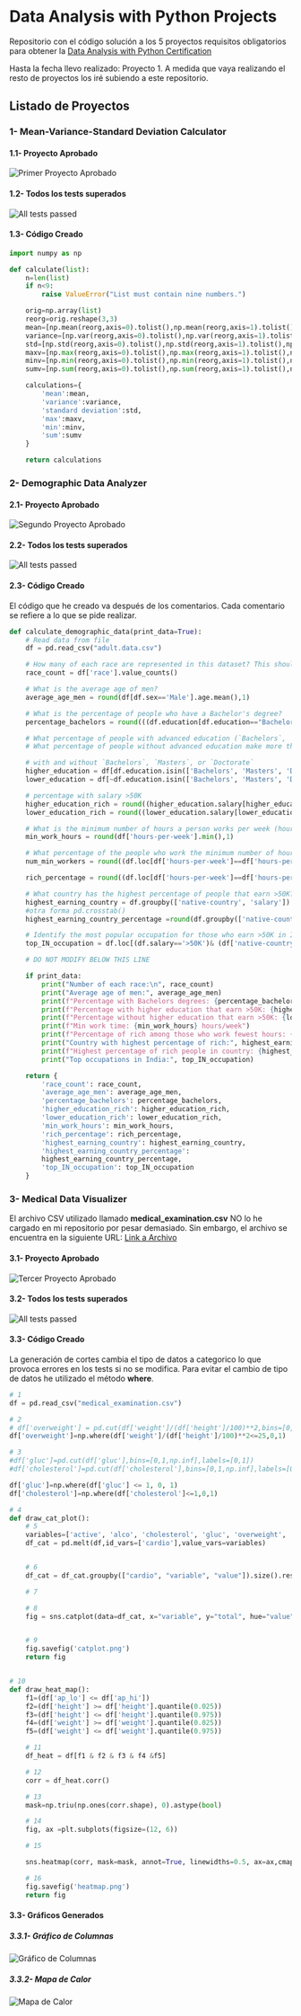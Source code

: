 # Data Analysis with Python Projects

Repositorio con el código solución a los 5 proyectos requisitos obligatorios para obtener la [Data Analysis with Python Certification](https://www.freecodecamp.org/learn/data-analysis-with-python/)

Hasta la fecha llevo realizado: Proyecto 1. A medida que vaya realizando el resto de proyectos los iré subiendo a este repositorio.

## Listado de Proyectos

### 1- Mean-Variance-Standard Deviation Calculator

#### 1.1- Proyecto Aprobado

![Primer Proyecto Aprobado](./Proyecto1_Mean-Variance-StandardDeviationCalculator/passed.webp)

#### 1.2- Todos los tests superados

![All tests passed](./Proyecto1_Mean-Variance-StandardDeviationCalculator/all_tests_passed.webp)

#### 1.3- Código Creado

```py
import numpy as np

def calculate(list):
    n=len(list)
    if n<9:
        raise ValueError("List must contain nine numbers.")

    orig=np.array(list)
    reorg=orig.reshape(3,3)
    mean=[np.mean(reorg,axis=0).tolist(),np.mean(reorg,axis=1).tolist(),np.mean(reorg)]
    variance=[np.var(reorg,axis=0).tolist(),np.var(reorg,axis=1).tolist(),np.var(reorg)]
    std=[np.std(reorg,axis=0).tolist(),np.std(reorg,axis=1).tolist(),np.std(reorg)]
    maxv=[np.max(reorg,axis=0).tolist(),np.max(reorg,axis=1).tolist(),np.max(reorg)]
    minv=[np.min(reorg,axis=0).tolist(),np.min(reorg,axis=1).tolist(),np.min(reorg)]
    sumv=[np.sum(reorg,axis=0).tolist(),np.sum(reorg,axis=1).tolist(),np.sum(reorg)]

    calculations={
        'mean':mean,
        'variance':variance,
        'standard deviation':std,
        'max':maxv,
        'min':minv,
        'sum':sumv
    }

    return calculations
```

### 2- Demographic Data Analyzer

#### 2.1- Proyecto Aprobado

![Segundo Proyecto Aprobado](./Proyect2_DemographicDataAnalyzer/passed.webp)

#### 2.2- Todos los tests superados

![All tests passed](./Proyect2_DemographicDataAnalyzer/all_test_passed.webp)

#### 2.3- Código Creado

El código que he creado va después de los comentarios. Cada comentario se refiere a lo que se pide realizar.

```py
def calculate_demographic_data(print_data=True):
    # Read data from file
    df = pd.read_csv("adult.data.csv")

    # How many of each race are represented in this dataset? This should be a Pandas series with race names as the index labels.
    race_count = df['race'].value_counts()

    # What is the average age of men?
    average_age_men = round(df[df.sex=='Male'].age.mean(),1)

    # What is the percentage of people who have a Bachelor's degree?
    percentage_bachelors = round(((df.education[df.education=="Bachelors"].count())/(df.education.count()))*100,1)

    # What percentage of people with advanced education (`Bachelors`, `Masters`, or `Doctorate`) make more than 50K?
    # What percentage of people without advanced education make more than 50K?

    # with and without `Bachelors`, `Masters`, or `Doctorate`
    higher_education = df[df.education.isin(['Bachelors', 'Masters', 'Doctorate'])]
    lower_education = df[~df.education.isin(['Bachelors', 'Masters', 'Doctorate'])]

    # percentage with salary >50K
    higher_education_rich = round((higher_education.salary[higher_education.salary=='>50K'].count()/higher_education.salary.count())*100,1)
    lower_education_rich = round((lower_education.salary[lower_education.salary=='>50K'].count()/lower_education.salary.count())*100,1)

    # What is the minimum number of hours a person works per week (hours-per-week feature)?
    min_work_hours = round(df['hours-per-week'].min(),1)

    # What percentage of the people who work the minimum number of hours per week have a salary of >50K?
    num_min_workers = round((df.loc[df['hours-per-week']==df['hours-per-week'].min(),['salary']].value_counts())['>50K'],1)

    rich_percentage = round((df.loc[df['hours-per-week']==df['hours-per-week'].min(),['salary']].value_counts(normalize=True)*100)['>50K'],1)

    # What country has the highest percentage of people that earn >50K?
    highest_earning_country = df.groupby(['native-country', 'salary']).size().unstack(fill_value=0).apply(lambda x: (x / x.sum()) * 100, axis=1)['>50K'].idxmax()
    #otra forma pd.crosstab()
    highest_earning_country_percentage =round(df.groupby(['native-country', 'salary']).size().unstack(fill_value=0).apply(lambda x: (x / x.sum()) * 100, axis=1)['>50K'].max(),1)

    # Identify the most popular occupation for those who earn >50K in India.
    top_IN_occupation = df.loc[(df.salary=='>50K')& (df['native-country']=='India'),['occupation']].mode().iloc[0,0]

    # DO NOT MODIFY BELOW THIS LINE

    if print_data:
        print("Number of each race:\n", race_count)
        print("Average age of men:", average_age_men)
        print(f"Percentage with Bachelors degrees: {percentage_bachelors}%")
        print(f"Percentage with higher education that earn >50K: {higher_education_rich}%")
        print(f"Percentage without higher education that earn >50K: {lower_education_rich}%")
        print(f"Min work time: {min_work_hours} hours/week")
        print(f"Percentage of rich among those who work fewest hours: {rich_percentage}%")
        print("Country with highest percentage of rich:", highest_earning_country)
        print(f"Highest percentage of rich people in country: {highest_earning_country_percentage}%")
        print("Top occupations in India:", top_IN_occupation)

    return {
        'race_count': race_count,
        'average_age_men': average_age_men,
        'percentage_bachelors': percentage_bachelors,
        'higher_education_rich': higher_education_rich,
        'lower_education_rich': lower_education_rich,
        'min_work_hours': min_work_hours,
        'rich_percentage': rich_percentage,
        'highest_earning_country': highest_earning_country,
        'highest_earning_country_percentage':
        highest_earning_country_percentage,
        'top_IN_occupation': top_IN_occupation
    }
```

### 3- Medical Data Visualizer

El archivo CSV utilizado llamado **medical_examination.csv** NO lo he cargado en mi repositorio por pesar demasiado. Sin embargo, el archivo se encuentra en la siguiente URL: [Link a Archivo](https://github.com/freeCodeCamp/boilerplate-medical-data-visualizer/blob/main/medical_examination.csv)

#### 3.1- Proyecto Aprobado

![Tercer Proyecto Aprobado](./Proyecto3_MedicalDataVisualize/passed.webp)

#### 3.2- Todos los tests superados

![All tests passed](./Proyecto3_MedicalDataVisualize/all_tests_passed.webp)

#### 3.3- Código Creado

La generación de cortes cambia el tipo de datos a categorico lo que provoca errores en los tests si no se modifica. Para evitar el cambio de tipo de datos he utilizado el método **where**.

```py
# 1
df = pd.read_csv("medical_examination.csv")

# 2
# df['overweight'] = pd.cut(df['weight']/(df['height']/100)**2,bins=[0,25,np.inf],labels=[0,1])
df['overweight']=np.where(df['weight']/(df['height']/100)**2<=25,0,1)

# 3
#df['gluc']=pd.cut(df['gluc'],bins=[0,1,np.inf],labels=[0,1])
#df['cholesterol']=pd.cut(df['cholesterol'],bins=[0,1,np.inf],labels=[0,1])

df['gluc']=np.where(df['gluc'] <= 1, 0, 1)
df['cholesterol']=np.where(df['cholesterol']<=1,0,1)

# 4
def draw_cat_plot():
    # 5
    variables=['active', 'alco', 'cholesterol', 'gluc', 'overweight', 'smoke']
    df_cat = pd.melt(df,id_vars=['cardio'],value_vars=variables)


    # 6
    df_cat = df_cat.groupby(["cardio", "variable", "value"]).size().reset_index().rename(columns={0:'total'})

    # 7

    # 8
    fig = sns.catplot(data=df_cat, x="variable", y="total", hue="value", col="cardio",  kind="bar", height=4, aspect=1.5 ).figure


    # 9
    fig.savefig('catplot.png')
    return fig


# 10
def draw_heat_map():
    f1=(df['ap_lo'] <= df['ap_hi'])
    f2=(df['height'] >= df['height'].quantile(0.025))
    f3=(df['height'] <= df['height'].quantile(0.975))
    f4=(df['weight'] >= df['weight'].quantile(0.025))
    f5=(df['weight'] <= df['weight'].quantile(0.975))

    # 11
    df_heat = df[f1 & f2 & f3 & f4 &f5]

    # 12
    corr = df_heat.corr()

    # 13
    mask=np.triu(np.ones(corr.shape), 0).astype(bool)

    # 14
    fig, ax =plt.subplots(figsize=(12, 6))

    # 15

    sns.heatmap(corr, mask=mask, annot=True, linewidths=0.5, ax=ax,cmap='inferno',fmt=".1f")

    # 16
    fig.savefig('heatmap.png')
    return fig
```

#### 3.3- Gráficos Generados

##### 3.3.1- Gráfico de Columnas

![Gráfico de Columnas](./Proyecto3_MedicalDataVisualize/catplot.png)

##### 3.3.2- Mapa de Calor

![Mapa de Calor](./Proyecto3_MedicalDataVisualize/heatmap.png)
